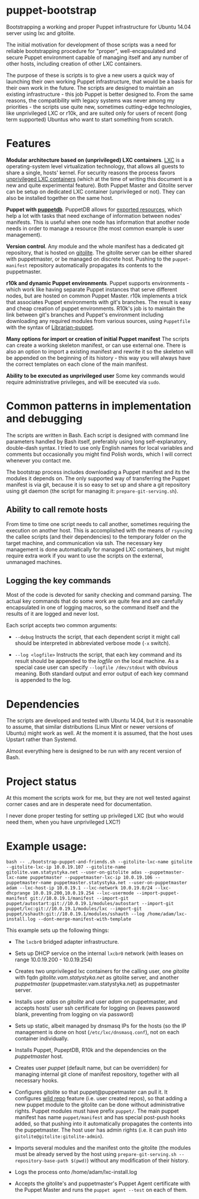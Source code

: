 # puppet-bootstrap
Bootstrapping a working and proper Puppet infrastructure for Ubuntu 14.04 server using lxc and gitolite.

The initial motivation for development of those scripts was a need for reliable bootstrapping procedure for "proper", well-encapsulated and secure Puppet environment capable of managing itself and any number of other hosts, including creation of other LXC containers.

The purpose of these is scripts is to give a new users a quick way of launching their own working Puppet infrastructure, that would be a basis for their own work in the future. The scripts are designed to maintain an existing infrastructure - this job Puppet is better designed to. From the same reasons, the compatibility with legacy systems was never among my priorities - the scripts use quite new, sometimes cutting-edge technologies, like unprivileged LXC or r10k, and are suited only for users of recent (long term supported) Ubuntus who want to start something from scratch.

# Features
**Modular architecture based on (unprivileged) LXC containers**. [LXC][5] is a operating-system level virtualization technology, that allows all guests to share a single, hosts' kernel.  For security reasons the process favors [unprivileged LXC containers][6] (which at the time of writing this document is a new and quite experimental feature). Both Puppet Master and Gitolite server can be setup on dedicated LXC container (unprivileged or not). They can also be installed together on the same host.

**Puppet with [puppetdb][1]**. PuppetDB allows for [exported resources][2], which help a lot with tasks that need exchange of information between nodes' manifests. This is useful when one node has information that another node needs in order to manage a resource (the most common example is user management).

**Version control**. Any module and the whole manifest has a dedicated git repository, that is hosted on [gitolite][4]. The gitolite server can be either shared with puppetmaster, or be managed on discrete host. Pushing to the `puppet-manifest` repository automatically propagates its contents to the puppetmaster.

**r10k and dynamic Puppet environments**. Puppet supports environments - which work like having separate Puppet instances that serve different nodes, but are hosted on common Puppet Master. r10k implements a trick that associates Puppet environments with git's branches. The result is easy and cheap creation of puppet environments. R10k's job is to maintain the link between git's branches and Puppet's environment including downloading any required modules from various sources, using `Puppetfile` with the syntax of [Librarian-puppet][3].

**Many options for import or creation of initial Puppet manifest** The scripts can create a working skeleton manifest, or can use external one. There is also an option to import a existing manifest and rewrite it so the skeleton will be appended on the beginning of its history - this way you will always have the correct templates on each clone of the main manifest.

**Ability to be executed as unprivileged user** Some key commands would require administrative privileges, and will be executed via `sudo`.

# Common patterns in implementation and debugging
The scripts are written in Bash. Each script is designed with command line parameters handled by Bash itself, preferably using long self-explanatory, double-dash syntax. I tried to use only English names for local variables and comments but occasionally you might find Polish words, which I will correct whenever you contact me.

The bootstrap process includes downloading a Puppet manifest and its the modules it depends on. The only supported way of transferring the Puppet manifest is via git, because it is so easy to set up and share a git repository using git daemon (the script for managing it: `prepare-git-serving.sh`).

## Ability to call remote hosts

From time to time one script needs to call another, sometimes requiring the execution on another host. This is accomplished with the means of `rsync`ing the callee scripts (and their dependencies) to the temporary folder on the target machine, and communication via ssh. The necessary key management is done automatically for managed LXC containers, but might require extra work if you want to use the scripts on the external, unmanaged machines.

## Logging the key commands

Most of the code is devoted for sanity checking and command parsing. The actual key commands that do some work are quite few and are carefully encapsulated in one of logging macros, so the command itself and the results of it are logged and never lost.

Each script accepts two common arguments:

* `--debug` Instructs the script, that each dependent script it might call should be interpreted in abbreviated verbose mode (`-x` switch).

* `--log <logfile>` Instructs the script, that each key command and its result should be appended to the *logfile* on the local machine. As a special case user can specify `--logfile /dev/stdout` with obvious meaning. Both standard output and error output of each key command is appended to the log.

# Dependencies
The scripts are developed and tested with Ubuntu 14.04, but it is reasonable to assume, that similar distributions (Linux Mint or newer versions of Ubuntu) might work as well. At the moment it is assumed, that the host uses Upstart rather than Systemd.

Almost everything here is designed to be run with any recent version of Bash.

# Project status
At this moment the scripts work for me, but they are not well tested against corner cases and are in desperate need for documentation.

I never done proper testing for setting up privileged LXC (but who would need them, when you have unprivileged LXC?)

# Example usage:

    bash -- ./bootstrap-puppet-and-friends.sh --gitolite-lxc-name gitolite --gitolite-lxc-ip 10.0.19.107 --gitolite-name gitolite.vam.statystyka.net --user-on-gitolite adas --puppetmaster-lxc-name puppetmaster --puppetmaster-lxc-ip 10.0.19.106 --puppetmaster-name puppetmaster.statystyka.net --user-on-puppetmaster adam --lxc-host-ip 10.0.19.1 --lxc-network 10.0.19.0/24 --lxc-dhcprange 10.0.19.200,10.0.19.254 --lxc-usermode --import-puppet-manifest git://10.0.19.1/manifest --import-git puppet/autostart:git://10.0.19.1/modules/autostart --import-git puppet/lxc:git://10.0.19.1/modules/lxc --import-git puppet/sshauth:git://10.0.19.1/modules/sshauth --log /home/adam/lxc-install.log --dont-merge-manifest-with-template



This example sets up the following things:
* The `lxcbr0` bridged adapter infrastructure.
* Sets up DHCP service on the internal `lxcbr0` network (with leases on range 10.0.19.200 - 10.0.19.254)
* Creates two unprivileged lxc containers for the calling user, one *gitolite* with fqdn *gitolite.vam.statystyka.net* as gitolite server, and another *puppetmaster* (puppetmaster.vam.statystyka.net) as puppetmaster server.
* Installs user *adas* on *gitolite* and user *adam* on puppetmaster, and accepts hosts' user ssh certificate for logging on (leaves password blank, preventing from logging on via password)
* Sets up static, albeit managed by dnsmasq IPs for the hosts (so the IP management is done on host (`/etc/lxc/dnsmasq.conf`), not on each container individually.
* Installs Puppet, PupeptDB, R10k and the dependencies on the *puppetmaster* host.
* Creates user *puppet* (default name, but can be overridden) for managing internal git clone of manifest repository, together with all necessary hooks.
* Configures gitolite so that puppet@puppetmaster can pull it. It configures [wild repo][7] feature (i.e. user created repos), so that adding a new puppet module to the gitolite can be done without administrative rights. Puppet modules must have prefix `puppet/`. The main puppet manifest has name `puppet/manifest` and has special post-push hooks added, so that pushing into it automatically propagates the contents into the puppetmaster. The host user has admin rights (i.e. it can push into `gitolite@gitolite:gitolite-admin`).
* Imports several modules and the manifest onto the gitolite (the modules must be already served by the host using `prepare-git-serving.sh --repository-base-path $(pwd)`) without any modification of their history.
* Logs the process onto /home/adam/lxc-install.log
* Accepts the gitolite's and puppetmaster's Puppet Agent certificate with the Puppet Master and runs the `puppet agent --test` on each of them.




  [1]: https://docs.puppetlabs.com/puppetdb/
  [2]: https://docs.puppetlabs.com/puppet/latest/reference/lang_exported.html
  [3]: https://github.com/rodjek/librarian-puppet
  [4]: http://gitolite.com/gitolite/index.html
  [5]: http://en.wikipedia.org/wiki/LXC
  [6]: https://www.stgraber.org/2014/01/17/lxc-1-0-unprivileged-containers/
  [7]: http://gitolite.com/gitolite/wild.html
